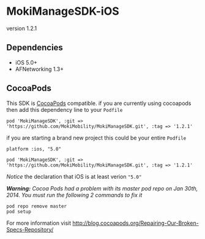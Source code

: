 MokiManageSDK-iOS
=================
version 1.2.1


Dependencies
------------

* iOS 5.0+
* AFNetworking 1.3+

CocoaPods
---------

This SDK is [CocoaPods](http://cocoapods.org/) compatible. if you are currently using cocoapods then add this dependency line to your `Podfile`

```
pod 'MokiManageSDK', :git => 'https://github.com/MokiMobility/MokiManageSDK.git', :tag => '1.2.1'
```

if you are starting a brand new project this could be your entire `Podfile`

```
platform :ios, "5.0"

pod 'MokiManageSDK', :git => 'https://github.com/MokiMobility/MokiManageSDK.git', :tag => '1.2.1'
```

*Notice* the declaration that iOS is at least verion `"5.0"`

***Warning:*** *Cocoa Pods had a problem with its master pod repo on Jan 30th, 2014. You must run the following 2 commands to fix it*

    pod repo remove master
    pod setup

For more information visit http://blog.cocoapods.org/Repairing-Our-Broken-Specs-Repository/
